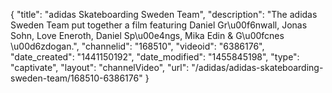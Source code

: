 {
    "title": "adidas Skateboarding Sweden Team",
    "description": "The adidas Sweden Team put together a film featuring Daniel Gr\u00f6nwall, Jonas Sohn, Love Eneroth, Daniel Sp\u00e4ngs, Mika Edin & G\u00fcnes \u00d6zdogan.",
    "channelid": "168510",
    "videoid": "6386176",
    "date_created": "1441150192",
    "date_modified": "1455845198",
    "type": "captivate",
    "layout": "channelVideo",
    "url": "\/adidas\/adidas-skateboarding-sweden-team\/168510-6386176"
}